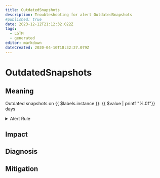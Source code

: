 ```yaml
---
title: OutdatedSnapshots
description: Troubleshooting for alert OutdatedSnapshots
#published: true
date: 2023-12-12T21:12:32.022Z
tags: 
  - LGTM
  - generated
editor: markdown
dateCreated: 2020-04-10T18:32:27.079Z
---
```


# OutdatedSnapshots

## Meaning
[//]: # "Short paragraph that explains what the alert means"
Outdated snapshots on {{ $labels.instance }}: {{ $value | printf "%.0f"}} days

<details>
  <summary>Alert Rule</summary>

{{% rule "vmware/pryorda-vmware-exporter.yml" "OutdatedSnapshots" %}}

{{% comment %}}

```yaml
alert: OutdatedSnapshots
expr: (time() - vmware_vm_snapshot_timestamp_seconds) / (60 * 60 * 24) >= 3
for: 5m
labels:
    severity: warning
annotations:
    summary: Outdated Snapshots (instance {{ $labels.instance }})
    description: |-
        Outdated snapshots on {{ $labels.instance }}: {{ $value | printf "%.0f"}} days
          VALUE = {{ $value }}
          LABELS = {{ $labels }}
    runbook: https://github.com/srerun/prometheus-alerts/blob/main/content/runbooks/pryorda-vmware-exporter/OutdatedSnapshots.md

```

{{% /comment %}}

</details>


## Impact
[//]: # "What could / will happen if the alert is not addressed"



## Diagnosis
[//]: # "Steps to take to identify the cause of the problem"



## Mitigation
[//]: # "The steps necessary to resolve the alert"
